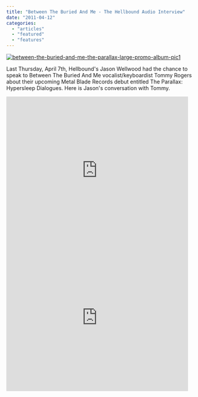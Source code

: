 ```yaml
---
title: "Between The Buried And Me - The Hellbound Audio Interview"
date: "2011-04-12"
categories: 
  - "articles"
  - "featured"
  - "features"
---
```


[![](http://www.hellbound.ca/wp-content/uploads/2011/04/between-the-buried-and-me-the-parallax-large-promo-album-pic1.jpg "between-the-buried-and-me-the-parallax-large-promo-album-pic1")](http://www.hellbound.ca/wp-content/uploads/2011/04/between-the-buried-and-me-the-parallax-large-promo-album-pic1.jpg)

Last Thursday, April 7th, Hellbound's Jason Wellwood had the chance to speak to Between The Buried And Me vocalist/keyboardist Tommy Rogers about their upcoming Metal Blade Records debut entitled The Parallax: Hypersleep Dialogues. Here is Jason's conversation with Tommy.

<iframe title="YouTube video player" width="480" height="390" src="http://www.youtube.com/embed/A1RQyOm4yAE" frameborder="0" allowfullscreen></iframe>

<iframe title="YouTube video player" width="480" height="390" src="http://www.youtube.com/embed/u9I_x9RNuJw" frameborder="0" allowfullscreen></iframe>
